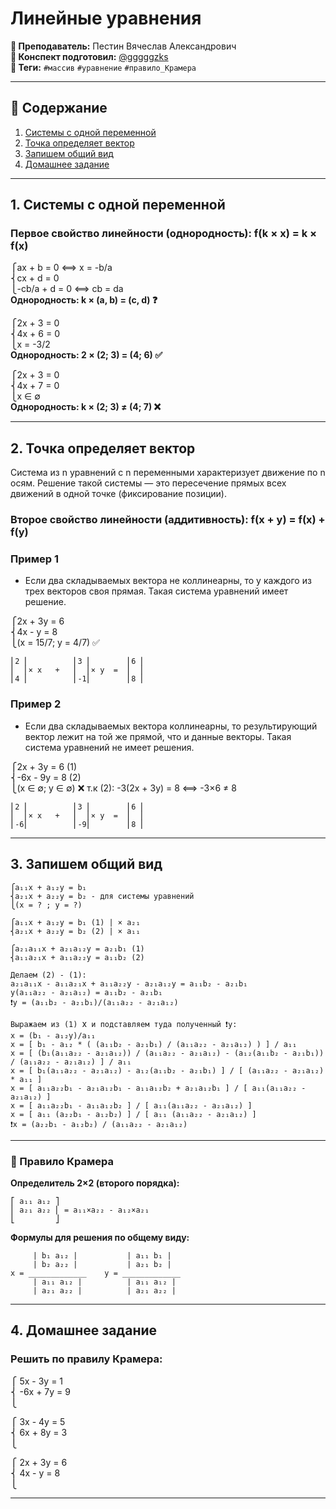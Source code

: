 # Линейные уравнения

**🐙 Преподаватель:** Пестин Вячеслав Александрович<br>
**🦁 Конспект подготовил:** [@gggggzks](https://t.me/gggggzks)<br>
**🌴 Теги:** `#массив` `#уравнение` `#правило_Крамера`<br>

---

## 📑 Содержание
1. [Системы с одной переменной](#1-системы-с-одной-переменной)
2. [Точка определяет вектор](#2-точка-определяет-вектор)
3. [Запишем общий вид](#3-запишем-общий-вид)
4. [Домашнее задание](#4-домашнее-задание)

---

## 1. Системы с одной переменной

### Первое свойство линейности (однородность): f(k × x) = k × f(x)

⎧ax + b = 0 ⟺ x = -b/a<br>
⎨cx + d = 0<br>
⎩-cb/a + d = 0 ⟺ cb = da<br>
**Однородность: k × (a, b) = (c, d) ❓**<br>

⎧2x + 3 = 0<br>
⎨4x + 6 = 0<br>
⎩x = -3/2<br>
**Однородность: 2 × (2; 3) = (4; 6) ✅**<br>
 
⎧2x + 3 = 0<br>
⎨4x + 7 = 0<br>
⎩x ∈ ∅<br>
**Однородность: k × (2; 3) ≠ (4; 7) ❌**<br>

---

## 2. Точка определяет вектор

Система из n уравнений с n переменными характеризует движение по n осям. Решение такой системы — это пересечение прямых всех движений в одной точке (фиксирование позиции).


### Второе свойство линейности (аддитивность): f(x + y) = f(x) + f(y)

### Пример 1

- Если два складываемых вектора не коллинеарны, то у каждого из трех векторов своя прямая. Такая система уравнений имеет решение.

⎧2x + 3y = 6<br>
⎨4x - y = 8<br>
⎩(x = 15/7; y = 4/7) ✅<br>

`⎢2 ⎢          ⎢3 ⎢        ⎢6 ⎢`<br>
`⎢  ⎢× x   +   ⎢  ⎢× y  =  ⎢  ⎢`<br>
`⎢4 ⎢          ⎢-1⎢        ⎢8 ⎢`<br>

### Пример 2

- Если два складываемых вектора коллинеарны, то результирующий вектор лежит на той же прямой, что и данные векторы. Такая система уравнений не имеет решения.

⎧2x + 3y = 6 (1)<br>
⎨-6x - 9y = 8 (2)<br>
⎩(x ∈ ∅; y ∈ ∅) ❌ т.к (2): -3(2x + 3y) = 8 ⟺ -3×6 ≠ 8<br>

`⎢2 ⎢          ⎢3 ⎢        ⎢6 ⎢`<br>
`⎢  ⎢× x   +   ⎢  ⎢× y  =  ⎢  ⎢`<br>
`⎢-6⎢          ⎢-9⎢        ⎢8 ⎢`<br>

---

## 3. Запишем общий вид

`⎧a₁₁x + a₁₂y = b₁`<br>
`⎨a₂₁x + a₂₂y = b₂ - для системы уравнений`<br>
`⎩(x = ? ; y = ?)`<br>

`⎧a₁₁x + a₁₂y = b₁ (1) | × a₂₁`<br>
`⎨a₂₁x + a₂₂y = b₂ (2) | × a₁₁`<br>

`⎧a₂₁a₁₁x + a₂₁a₁₂y = a₂₁b₁ (1)`<br>
`⎨a₁₁a₂₁x + a₁₁a₂₂y = a₁₁b₂ (2)`<br>

`Делаем (2) - (1):`<br>
`a₂₁a₁₁x - a₁₁a₂₁x + a₁₁a₂₂y - a₂₁a₁₂y = a₁₁b₂ - a₂₁b₁`<br>
`y(a₁₁a₂₂ - a₂₁a₁₂) = a₁₁b₂ - a₂₁b₁`<br>
`❗y = (a₁₁b₂ - a₂₁b₁)/(a₁₁a₂₂ - a₂₁a₁₂)`<br>
 
`Выражаем из (1) `x` и подставляем туда полученный ❗y:`<br>
`x = (b₁ - a₁₂y)/a₁₁`<br>
`x = [ b₁ - a₁₂ * ( (a₁₁b₂ - a₂₁b₁) / (a₁₁a₂₂ - a₂₁a₁₂) ) ] / a₁₁`<br>
`x = [ (b₁(a₁₁a₂₂ - a₂₁a₁₂)) / (a₁₁a₂₂ - a₂₁a₁₂) - (a₁₂(a₁₁b₂ - a₂₁b₁)) / (a₁₁a₂₂ - a₂₁a₁₂) ] / a₁₁`<br>
`x = [ b₁(a₁₁a₂₂ - a₂₁a₁₂) - a₁₂(a₁₁b₂ - a₂₁b₁) ] / [ (a₁₁a₂₂ - a₂₁a₁₂) * a₁₁ ]`<br>
`x = [ a₁₁a₂₂b₁ - a₂₁a₁₂b₁ - a₁₁a₁₂b₂ + a₂₁a₁₂b₁ ] / [ a₁₁(a₁₁a₂₂ - a₂₁a₁₂) ]`<br>
`x = [ a₁₁a₂₂b₁ - a₁₁a₁₂b₂ ] / [ a₁₁(a₁₁a₂₂ - a₂₁a₁₂) ]`<br>
`x = [ a₁₁ (a₂₂b₁ - a₁₂b₂) ] / [ a₁₁ (a₁₁a₂₂ - a₂₁a₁₂) ]`<br>
`❗x = (a₂₂b₁ - a₁₂b₂) / (a₁₁a₂₂ - a₂₁a₁₂)`<br>

---

### 🧮 Правило Крамера

**Определитель 2×2 (второго порядка):**

`⎡ a₁₁ a₁₂ ⎤`<br>
`⎢ a₂₁ a₂₂ ⎢ = a₁₁×a₂₂ - a₁₂×a₂₁`<br>
`⎣         ⎦`<br>


**Формулы для решения по общему виду:**


`     | b₁ a₁₂ |           | a₁₁ b₁ |`<br>
`     | b₂ a₂₂ |           | a₂₁ b₂ |`<br>
`x = _____________    y = _____________`<br>
`     | a₁₁ a₁₂ |          | a₁₁ a₁₂ |`<br>
`     | a₂₁ a₂₂ |          | a₂₁ a₂₂ |`<br>

---

## 4. Домашнее задание

### Решить по правилу Крамера:
⎧ 5x - 3y = 1<br>
⎨ -6x + 7y = 9<br>
⎩<br>

⎧ 3x - 4y = 5<br>
⎨ 6x + 8y = 3<br>
⎩<br>

⎧ 2x + 3y = 6<br>
⎨ 4x - y = 8<br>
⎩<br>

---

